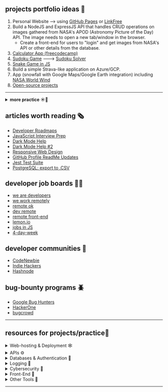 ## projects portfolio ideas 🌳

1. Personal Website --> using [GitHub Pages](https://pages.github.com/) or [LinkFree](https://linkfree.io/)
2. Build a NodeJS and ExpressJS API that handles CRUD operations on images gathered from NASA's APOD (Astronomy Picture of the Day) API. The image needs to open a new tab/window in the browser.
   - Create a front-end for users to "login" and get images from NASA's API or other details from the database.
3. [Calculator App (freecodecamp)](https://www.freecodecamp.org/news/javascript-dom-build-a-calculator-app)
4. [Sudoku Game](https://youtu.be/xpsm3tOLTVE) ---> [Sudoku Solver](https://youtu.be/F1vKV8fR1Os)
5. [Snake Game in JS](https://www.freecodecamp.org/news/how-to-build-a-snake-game-in-javascript/)
6. Build a simple Strava-like application on Azure/GCP.
7. App (snowfall with Google Maps/Google Earth integration) including [NASA World Wind](https://worldwind.arc.nasa.gov/)
8. [Open-source projects](https://goodfirstissue.dev/)

---
<details>
   <summary><b> more practice ☀️🌙 </b></summary>

- [freecodecamp projects for beginners](https://www.freecodecamp.org/news/javascript-projects-for-beginners/)
- [Number Guessing Game in JS](https://www.youtube.com/watch?v=2cQUkYU8AmI)
- [5 Projects You Can Build In A Week](https://www.youtube.com/watch?v=oluY633rkgI)
- [Programming Puzzles](https://medium.com/techie-delight/top-25-programming-puzzles-and-brain-teasers-dac17b41e94a)
- [React Native projects](https://livecodestream.dev/post/10-amazing-react-native-project-ideas/)
- [CSS Games](https://dev.to/devmount/8-games-to-learn-css-the-fun-way-4e0f)
- [Python projects](https://livecodestream.dev/post/10-crazy-cool-project-ideas-for-python-developers/)
- [Frontend Mentor](https://www.frontendmentor.io/)
   </details>

## articles worth reading 🗞️
- [Developer Roadmaps](https://roadmap.sh/)
- [JavaScript Interview Prep](https://www.freecodecamp.org/news/javascript-interview-prep-cheatsheet/)
- [Dark Mode Help](https://livecodestream.dev/post/a-better-approach-to-dark-mode-on-your-website/)
- [Dark Mode Help #2](https://www.geeksforgeeks.org/how-to-make-dark-mode-for-websites-using-html-css-javascript/)
- [Responsive Web Design](https://www.smashingmagazine.com/2011/01/guidelines-for-responsive-web-design)
- [GitHub Profile ReadMe Updates](https://www.sitepoint.com/github-profile-readme/)
- [Jest Test Suite](https://codewithhugo.com/run-skip-single-jest-test/)
- [PostgreSQL: export to .CSV](https://dataschool.com/learn-sql/how-to-export-data-to-csv-or-excel/)

## developer job boards 🧑‍💻 
- [we are developers](https://www.wearedevelopers.com/)
- [we work remotely](https://weworkremotely.com/)
- [remote ok](https://remoteok.com/)
- [dev remote](https://devremote.io/)
- [remote front-end](https://www.remotefrontendjobs.com/)
- [lemon.io](https://lemon.io/)
- [jobs in JS](https://jobsinjs.com/)
- [4-day-week](https://4dayweek.io/)

## developer communities 🌳
- [CodeNewbie](https://community.codenewbie.org/)
- [Indie Hackers](https://www.indiehackers.com/)
- [Hashnode](https://hashnode.com/) 

## bug-bounty programs 🪲
- [Google Bug Hunters](https://bughunters.google.com/)
- [HackerOne](https://bughunters.google.com/)
- [bugcrowd](https://www.bugcrowd.com/bug-bounty-list/)

---
## resources for projects/practice📃 

   <details>
   <summary> Web-hosting & Deployment 🕸️ </summary> 
   <br>
      <li> <a href="https://vercel.com/">Vercel</a> </li>
      <li> <a href="https://railway.app/">railway</a> </li>
      <li> <a href="https://fly.io/">fly.io</a> </li>
      <li> <a href="https://console.cloud.google.com">Google Cloud Platform</a> </li>
      <li> <a href="https://azure.microsoft.com/en-us">Microsoft Azure</a> </li>
   </details>

   <details>
   <summary> APIs ⚙️ </summary>
   <br>

      <li> <a href="https://publicapis.dev/">Public APIs</a> </li>
      <li> <a href="https://mockoon.com/">Mockoon</a> </li>
   </details>

   <details>
   <summary> Databases & Authentication 🔎 </summary>
   <br>

      <li> <a href="https://supabase.com/">supabase</a> </li>
      <li> <a href="https://mockaroo.com">Mockaroo</a> </li>
   </details>
   
   <details>
   <summary> Logging 🧻 </summary>
   <br>

      <li> <a href="https://axiom.co/">axiom</a> </li>
   </details>

   <details>
   <summary> Cybersecurity 🦺 </summary>
   <br>

      <li> <a href="https://www.youtube.com/watch?v=ypNKKYUJE5o">JavaScript Security</a> </li>
   </details>

   <details>
    <summary> Front-End 📄 </summary>
   <br>
      <li> <a href="https://www.xml-sitemaps.com">XML Sitemap for SEO</a> </li>
      <li> <a href="https://answerthepublic.com">Keywords Search Tool</a> </li>
      <li> <a href="https://www.brokenlinkcheck.com">Broken-Link Checking Tool</a> </li>
      <li> <a href="https://search.google.com/search-console/welcome">Google Search Console</a> </li>
      <li> <a href="https://marketingplatform.google.com/about/analytics">Google Analytics</a> </li>
      <li> <a href="https://www.lipsum.com">Lorem Ipsum</a> </li>
      <li> <a href="https://picsum.photos">Lorem Picsum</a> </li>
      <li> <a href="https://validator.w3.org/">Markup Validator</a> </li>
   
   <details>
   <summary> Icons & Colors 🟥 🟩 🟦 </summary>
   <br>

      <li> <a href="https://fontawesome.com/">Font Awesome</a> </li>
      <li> <a href="https://realfavicongenerator.net">Icon Generator</a> </li>
      <li> <a href="https://icones.js.org">Icones</a> </li>
      <li> <a href="https://colorhunt.co/">Color Hunt</a> </li>
   </details>
   </details>
   
   <details>
   <summary> Other Tools 🔮</summary>
   <br>
      <li> <a href="https://npmtrends.com/">NPM Trends</a></li>
      <li> <a href="https://regex101.com">RegEx 101</a></li>
      <li> <a href="https://ihateregex.io/">iHateRegEx</a></li>
      <li> <a href="https://www.bigocheatsheet.com/">Big-O-CheatSheet</a> </li>
      <li> <a href="https://crontab.guru/">cron expressions</a></li>
      <li> <a href="https://www.yougetsignal.com/">You Get Signal</a></li>
      <li> <a href="https://www.desmos.com/">Graph Calculator</a></li>
   </details>

---
